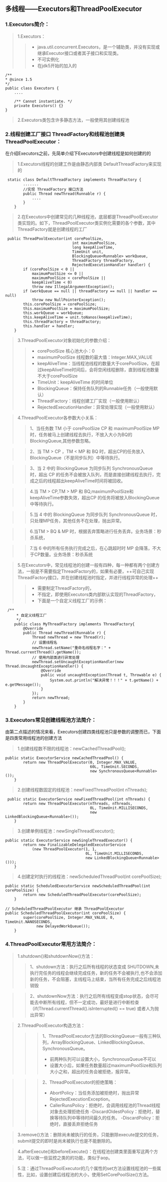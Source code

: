 ## 多线程——Executors和ThreadPoolExecutor
### 1.Executors简介：
>1.Executors： 
>>- java.util.concurrent.Executors，是一个辅助类，并没有实现或继承Executor接口或者其子接口和实现类。
>>- 不可实例化
>>- 在jdk5开始的加入的

```
/**
* @since 1.5
*/
public class Executors {
    ....
    
    /** Cannot instantiate. */
    private Executors() {}
}
```
>2.Executors类包含许多静态方法，一般使用其创建线程池

### 2.线程创建工厂接口 ThreadFactory和线程池创建类ThreadPoolExecutor：
在介绍Executors之前，先简单介绍下Executors中创建线程是如何创建的的
>1.Executors线程的创建工作是由静态内部类 DefaultThreadFactory来实现的
```
 static class DefaultThreadFactory implements ThreadFactory {
        .......
        //实现 ThreadFactory 接口方法
        public Thread newThread(Runnable r) {
            ....
        }
    }
```
>2.在Executors中创建常见的几种线程池，底层都是ThreadPoolExecutor 类实现的。如下，ThreadPoolExecutor类实例化需要的各个参数，其中ThreadFactory就是创建线程的工厂
```
 public ThreadPoolExecutor(int corePoolSize,
                              int maximumPoolSize,
                              long keepAliveTime,
                              TimeUnit unit,
                              BlockingQueue<Runnable> workQueue,
                              ThreadFactory threadFactory,
                              RejectedExecutionHandler handler) {
        if (corePoolSize < 0 ||
            maximumPoolSize <= 0 ||
            maximumPoolSize < corePoolSize ||
            keepAliveTime < 0)
            throw new IllegalArgumentException();
        if (workQueue == null || threadFactory == null || handler == null)
            throw new NullPointerException();
        this.corePoolSize = corePoolSize;
        this.maximumPoolSize = maximumPoolSize;
        this.workQueue = workQueue;
        this.keepAliveTime = unit.toNanos(keepAliveTime);
        this.threadFactory = threadFactory;
        this.handler = handler;
    }
```
>3.ThreadPoolExecutor对象初始化的参数介绍：
>>- corePoolSize 核心池大小：0
>>- maximumPoolSize 线程数的最大值：Integer.MAX_VALUE
>>- keepAliveTime：当线程池线程的数量大于corePoolSize，在超过keepAliveTime时间后，会将空闲线程删除，直到线程池数量不大于corePoolSize
>>- TimeUnit：keepAliveTime 的时间单位
>>- BlockingQueue：保持任务队列的Runnable任务（一般使用默认）
>>- ThreadFactory：线程创建工厂实现（一般使用默认）
>>- RejectedExecutionHandler：异常处理实现（一般使用默认）

>4.ThreadPoolExecutor各参数大小关系：
>>1、当任务数 TM 小于 corePoolSize CP 和 maximumPoolSize MP 时，任务被马上创建线程去执行，不放入大小为BQ的 BlockingQueue,其他参数忽略。

>>2、当 TM > CP ，TM < MP 和 BQ 时，超出CP的任务放入BlockingQueue（不是同步队列）中等待执行。

>>3、当 2 中的 BlockingQueue 为同步队列 SynchronousQueue 时，超出 CP 的任务不会被放入队列，而是直接创建线程去执行，完成之后的线程超出keepAliveTime时间将被回收。

>>4.当 TM > CP,TM > MP 和 BQ,maximumPoolSize和keepAliveTime参数失效，超出CP 的任务将被放入BlockingQueue中等待执行。

>>5.当 4 中的 BlockingQueue 为同步队列 SynchronousQueue 时，只处理MP任务，其他任务不在处理，抛出异常。

>>6.当TM > BQ & MP 时，根据丢弃策略进行任务丢弃。业务场景：秒杀系统，

>>7.当 6 中的所有任务执行完成之后，在心跳超时时 MP 会降落，不大于CP数量。业务场景：秒杀系统

>5.在Executors中，常见线程池的创建一般有四种，每一种都有两个创建方法，一般是不需要指定ThreadFactory的，如果有必要，++可自己实现ThreadFactory接口，并在创建线程池时指定，并进行线程异常的处理++
>>- 需要制定ThreadFactory的，
>>- 不指定，即使用Executors类内部默认实现的ThreadFactory，
>>- 下面是一个自定义线程工厂的示例：

```
 /**
     * 自定义线程工厂
     */
    public class MyThreadFactory implements ThreadFactory{
        @Override
        public Thread newThread(Runnable r) {
            Thread newThread = new Thread(r);
            // 设置线程名
            newThread.setName("重命名线程名字：" + Thread.currentThread().getName());
            // 使用内部类进行异常处理
            newThread.setUncaughtExceptionHandler(new Thread.UncaughtExceptionHandler() {
                @Override
                public void uncaughtException(Thread t, Throwable e) {
                    System.out.println("解决异常！！！" + t.getName() + e.getMessage());
                }
            });
            return newThread;
        }
    }
```



### 3.Executors常见创建线程池方法简介：
由第二点描述的情况来看，Executors创建四类线程池只是参数的调整而已，下面是四类常用线程池的创建方法
>1.创建线程数不限的线程池：newCachedThreadPool();
```
public static ExecutorService newCachedThreadPool() {
        return new ThreadPoolExecutor(0, Integer.MAX_VALUE,
                                      60L, TimeUnit.SECONDS,
                                      new SynchronousQueue<Runnable>());
    }
```
>2.创建线程数固定的线程池：newFixedThreadPool(int nThreads);

```
 public static ExecutorService newFixedThreadPool(int nThreads) {
        return new ThreadPoolExecutor(nThreads, nThreads,
                                      0L, TimeUnit.MILLISECONDS,
                                      new LinkedBlockingQueue<Runnable>());
    }
```
>3.创建单例线程池：newSingleThreadExecutor();

```
public static ExecutorService newSingleThreadExecutor() {
        return new FinalizableDelegatedExecutorService
            (new ThreadPoolExecutor(1, 1,
                                    0L, TimeUnit.MILLISECONDS,
                                    new LinkedBlockingQueue<Runnable>()));
    }
```

>4.创建定时执行的线程池：newScheduledThreadPool(int corePoolSize);

```
public static ScheduledExecutorService newScheduledThreadPool(int corePoolSize) {
        return new ScheduledThreadPoolExecutor(corePoolSize);
    }

// ScheduledThreadPoolExecutor 继承 ThreadPoolExecutor
public ScheduledThreadPoolExecutor(int corePoolSize) {
        super(corePoolSize, Integer.MAX_VALUE, 0, TimeUnit.NANOSECONDS,
              new DelayedWorkQueue());
    }
```
### 4.ThreadPoolExecutor常用方法简介：
>1.shutdown()和shutdownNow()方法：
>>1、shutdown方法：执行之后所有线程的状态变成 SHUTDOWN,未执行完任务的线程会继续完成任务，新的任务不会被执行,也不会添加新的任务，不会阻塞，主线程马上结束，当所有任务完成之后线程池销毁

>>2、shutdownNow方法：执行之后所有线程变成stop状态，会尽可能去中断所有线程，但不一定成功，最好是进行中断检查（if(Thread.currentThread().isInterrupted() == true) 或者人为抛出异常）

>2.ThreadPoolExecutor构造方法：
>>> 1、ThreadPoolExecutor方法的BlockingQueue一般有三种队列，ArrayBlockingQueue、LinkedBlockingQueue、SynchronousQueue。
>>>- 前两种队列可以设置大小，SynchronousQueue不可以
>>>- 设置大小后，如果任务数量超过maximumPoolSize和队列大小之和，超出的任务会被拒绝，报异常。

>>> 2、ThreadPoolExecutor的拒绝策略：
>>>- AbortPolicy：当任务添加被拒绝时，抛出异常RejectedExecutionException。
>>>- CallerRunsPolicy：拒绝时，会调用线程池的Thread线程对象去处理拒绝任务
>>>-DiscardOldestPolicy：拒绝时，替换等待队列中等待时间最久的任务。
>>>-DiscardPolicy：拒绝时，直接丢弃拒绝任务

>3.remove()方法：删除尚未被执行的任务，只能删除execute提交的任务，submit提交的即时是尚未被执行也是不能删除的。

>4.afterExecute()和beforeExecute()：在线程池创建类里面重写这两个方法，可以做一些监控之类的的功能，类似于aop。

>5.注：通过ThreadPoolExecutor的几个属性的set方法设置线程池的一些属性，比如，设置创建后线程池的大小，使用SetCorePoolSize()方法。
